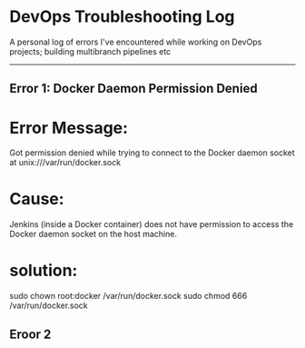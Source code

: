 # DevOps Troubleshooting Log

A personal log of errors I've encountered while working on DevOps projects; building multibranch pipelines etc 

---

## Error 1: Docker Daemon Permission Denied

# Error Message:
Got permission denied while trying to connect to the Docker daemon socket at unix:///var/run/docker.sock
# Cause:
Jenkins (inside a Docker container) does not have permission to access the Docker daemon socket on the host machine.
# solution:
sudo chown root:docker /var/run/docker.sock
sudo chmod 666 /var/run/docker.sock

## Eroor 2